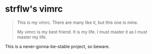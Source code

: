 # strflw's vimrc

> This is my vimrc. There are many like it, but this one is mine.
>
> My vimrc is my best friend. It is my life.
> I must master it as I must master my life.

This is a never-gonna-be-stable project, so beware.

